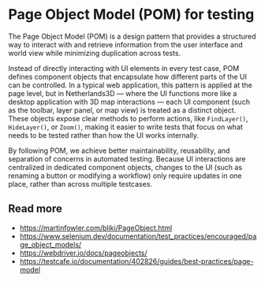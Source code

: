 ﻿# Page Object Model (POM) for testing

The Page Object Model (POM) is a design pattern that provides a structured way to interact with and retrieve information
from the user interface and world view while minimizing duplication across tests. 

Instead of directly interacting with UI elements in every test case, POM defines component objects that encapsulate how 
different parts of the UI can be controlled. In a typical web application, this pattern is applied at the page level, 
but in Netherlands3D — where the UI functions more like a desktop application with 3D map interactions — each UI 
component (such as the toolbar, layer panel, or map view) is treated as a distinct object. These objects expose clear 
methods to perform actions, like `FindLayer()`, `HideLayer()`, or `Zoom()`, making it easier to write tests that focus 
on what needs to be tested rather than how the UI works internally.

By following POM, we achieve better maintainability, reusability, and separation of concerns in automated testing. 
Because UI interactions are centralized in dedicated component objects, changes to the UI (such as renaming a button or 
modifying a workflow) only require updates in one place, rather than across multiple testcases.

## Read more

- https://martinfowler.com/bliki/PageObject.html
- https://www.selenium.dev/documentation/test_practices/encouraged/page_object_models/
- https://webdriver.io/docs/pageobjects/
- https://testcafe.io/documentation/402826/guides/best-practices/page-model